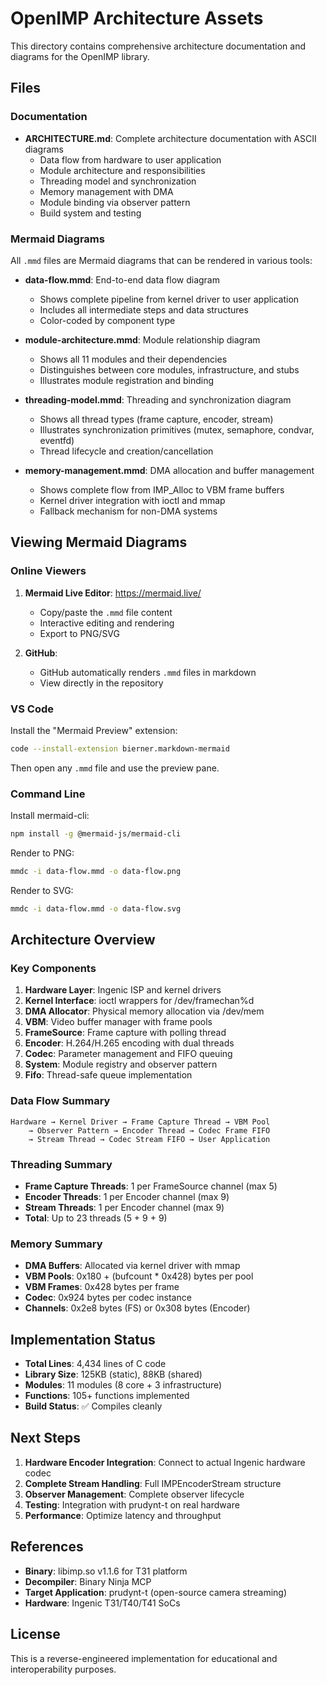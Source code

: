 # OpenIMP Architecture Assets

This directory contains comprehensive architecture documentation and diagrams for the OpenIMP library.

## Files

### Documentation

- **ARCHITECTURE.md**: Complete architecture documentation with ASCII diagrams
  - Data flow from hardware to user application
  - Module architecture and responsibilities
  - Threading model and synchronization
  - Memory management with DMA
  - Module binding via observer pattern
  - Build system and testing

### Mermaid Diagrams

All `.mmd` files are Mermaid diagrams that can be rendered in various tools:

- **data-flow.mmd**: End-to-end data flow diagram
  - Shows complete pipeline from kernel driver to user application
  - Includes all intermediate steps and data structures
  - Color-coded by component type

- **module-architecture.mmd**: Module relationship diagram
  - Shows all 11 modules and their dependencies
  - Distinguishes between core modules, infrastructure, and stubs
  - Illustrates module registration and binding

- **threading-model.mmd**: Threading and synchronization diagram
  - Shows all thread types (frame capture, encoder, stream)
  - Illustrates synchronization primitives (mutex, semaphore, condvar, eventfd)
  - Thread lifecycle and creation/cancellation

- **memory-management.mmd**: DMA allocation and buffer management
  - Shows complete flow from IMP_Alloc to VBM frame buffers
  - Kernel driver integration with ioctl and mmap
  - Fallback mechanism for non-DMA systems

## Viewing Mermaid Diagrams

### Online Viewers

1. **Mermaid Live Editor**: https://mermaid.live/
   - Copy/paste the `.mmd` file content
   - Interactive editing and rendering
   - Export to PNG/SVG

2. **GitHub**: 
   - GitHub automatically renders `.mmd` files in markdown
   - View directly in the repository

### VS Code

Install the "Mermaid Preview" extension:
```bash
code --install-extension bierner.markdown-mermaid
```

Then open any `.mmd` file and use the preview pane.

### Command Line

Install mermaid-cli:
```bash
npm install -g @mermaid-js/mermaid-cli
```

Render to PNG:
```bash
mmdc -i data-flow.mmd -o data-flow.png
```

Render to SVG:
```bash
mmdc -i data-flow.mmd -o data-flow.svg
```

## Architecture Overview

### Key Components

1. **Hardware Layer**: Ingenic ISP and kernel drivers
2. **Kernel Interface**: ioctl wrappers for /dev/framechan%d
3. **DMA Allocator**: Physical memory allocation via /dev/mem
4. **VBM**: Video buffer manager with frame pools
5. **FrameSource**: Frame capture with polling thread
6. **Encoder**: H.264/H.265 encoding with dual threads
7. **Codec**: Parameter management and FIFO queuing
8. **System**: Module registry and observer pattern
9. **Fifo**: Thread-safe queue implementation

### Data Flow Summary

```
Hardware → Kernel Driver → Frame Capture Thread → VBM Pool
    → Observer Pattern → Encoder Thread → Codec Frame FIFO
    → Stream Thread → Codec Stream FIFO → User Application
```

### Threading Summary

- **Frame Capture Threads**: 1 per FrameSource channel (max 5)
- **Encoder Threads**: 1 per Encoder channel (max 9)
- **Stream Threads**: 1 per Encoder channel (max 9)
- **Total**: Up to 23 threads (5 + 9 + 9)

### Memory Summary

- **DMA Buffers**: Allocated via kernel driver with mmap
- **VBM Pools**: 0x180 + (bufcount * 0x428) bytes per pool
- **VBM Frames**: 0x428 bytes per frame
- **Codec**: 0x924 bytes per codec instance
- **Channels**: 0x2e8 bytes (FS) or 0x308 bytes (Encoder)

## Implementation Status

- **Total Lines**: 4,434 lines of C code
- **Library Size**: 125KB (static), 88KB (shared)
- **Modules**: 11 modules (8 core + 3 infrastructure)
- **Functions**: 105+ functions implemented
- **Build Status**: ✅ Compiles cleanly

## Next Steps

1. **Hardware Encoder Integration**: Connect to actual Ingenic hardware codec
2. **Complete Stream Handling**: Full IMPEncoderStream structure
3. **Observer Management**: Complete observer lifecycle
4. **Testing**: Integration with prudynt-t on real hardware
5. **Performance**: Optimize latency and throughput

## References

- **Binary**: libimp.so v1.1.6 for T31 platform
- **Decompiler**: Binary Ninja MCP
- **Target Application**: prudynt-t (open-source camera streaming)
- **Hardware**: Ingenic T31/T40/T41 SoCs

## License

This is a reverse-engineered implementation for educational and interoperability purposes.


